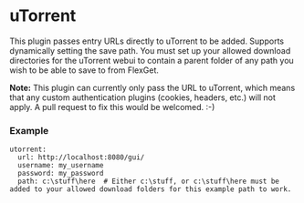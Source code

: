 # uTorrent

This plugin passes entry URLs directly to uTorrent to be added. Supports dynamically setting the save path. You must set up your allowed download directories for the uTorrent webui to contain a parent folder of any path you wish to be able to save to from FlexGet.

**Note:** This plugin can currently only pass the URL to uTorrent, which means that any custom authentication plugins (cookies, headers, etc.) will not apply. A pull request to fix this would be welcomed. :-)

### Example

```
utorrent:
  url: http://localhost:8080/gui/
  username: my_username
  password: my_password
  path: c:\stuff\here  # Either c:\stuff, or c:\stuff\here must be added to your allowed download folders for this example path to work.
```